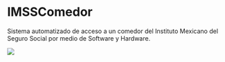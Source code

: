# IMSSComedor
Sistema automatizado de acceso a un comedor del Instituto Mexicano del Seguro Social por medio de Software y Hardware.



<img src="http://www.underconsideration.com/brandnew/archives/google_2015_logo_detail.png">
